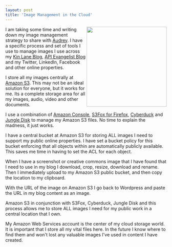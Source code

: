 ```yaml
---
layout: post
title: 'Image Management in the Cloud'
---
```

<img src="http://kinlane-productions.s3.amazonaws.com/AWS_LOGO_CMYK.jpg" alt="" width="250" align="right" />I am taking some time and writing down my image management strategy to share with <a href="http://www.audreywatters.com" target="_blank">Audrey</a>.  I have a specific process and set of tools I use to manage images I use across my <a href="http://www.kinlane.com" target="_blank">Kin Lane Blog</a>, <a href="http://www.apievangelist.com/">API Evangelist Blog</a> and my Twitter, LinkedIn, Facebook and other online properties.<p></p>
I store all my images centrally at <a href="http://www.kinlane.com/category/amazon/amazon-s3/">Amazon S3</a>.  This may not be an ideal solution for everyone, but it works for me.  Its a complete storage area for all my images, audio, video and other documents.<p></p>
I use a combination of <a href="https://console.aws.amazon.com" target="_blank">Amazon Console</a>, <a href="https://addons.mozilla.org/en-US/firefox/addon/3247/" target="_blank">S3Fox for Firefox</a>, <a href="http://cyberduck.ch/" target="_blank">Cyberduck</a> and <a href="https://www.jungledisk.com/" target="_blank">Jungle Disk</a> to manage my Amazon S3 files.  No time to explain the madness, it just works.<p></p>
I have a central bucket at Amazon S3 for storing ALL images I need to support my public online properties.   I have set a bucket policy for this bucket enforcing that all objects within are automatically publicly available.  This saves me time in having to set the ACL for each object.<p></p>
When I have a screenshot or creative commons image that I have found that I need to use in my blog I download, crop, resize, download and rename.    Then I immediately upload to my Amazon S3 public bucket, and then copy the location to my clipboard.<p></p>
With the URL of the image on Amazon S3 I go back to Wordpress and paste the URL in my blog content as an image.<p></p>
Amazon S3 in conjunction with S3Fox, Cyberduck, Jungle Disk and this process allows me to store ALL images I need for my public work in a central location that I own.<p></p>
My Amazon Web Services account is the center of my cloud storage world.  It is important that I store all my vital files here.  In the future I know where to find them and won't lost any valuable images I've used in content I have created.